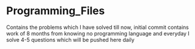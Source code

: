 # Programming_Files
Contains the problems which I have solved till now, initial commit contains work of 8 months from knowing no programming language and everyday I solve 4-5 questions which will be pushed here daily
